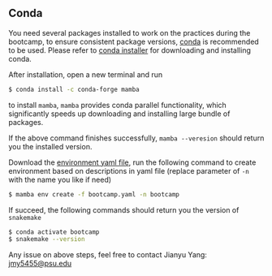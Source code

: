 ## Conda

You need several packages installed to work on the practices during the bootcamp, to ensure consistent package versions, [conda](https://docs.conda.io/en/latest/) is recommended to be used. Please refer to [conda installer](https://docs.conda.io/en/latest/miniconda.html) for downloading and installing conda.

After installation, open a new terminal and run

```bash
$ conda install -c conda-forge mamba
```

to install `mamba`, `mamba` provides conda parallel functionality, which significantly speeds up downloading and installing large bundle of packages.

If the above command finishes successfully, `mamba --veresion` should return you the installed version.

Download the [environment yaml file](https://psubootcamp.yjylife.com/archives/2022/setup/bootcamp.yaml), run the following command to create environment based on descriptions in yaml file (replace parameter of `-n` with the name you like if need)

```bash
$ mamba env create -f bootcamp.yaml -n bootcamp
```

If succeed, the following commands should return you the version of `snakemake`

```bash
$ conda activate bootcamp
$ snakemake --version
```

Any issue on above steps, feel free to contact Jianyu Yang: jmy5455@psu.edu
